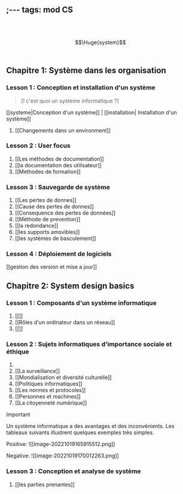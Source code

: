 ;---
tags: mod CS 
---
<br/>
<br/>

$$\Huge{system}$$
<br/>

## **Chapitre 1:** Système dans les organisation

### **Lesson 1 :** Conception et installation d'un système 
>[! c'est quoi un systeme  informatique ?] 

[[systeme|Conception d'un système]] | [[installation| Installation d'un système]]  
 1. [[Changements dans un environment]] 
 
###  **Lesson 2 :** User focus
1. [[Les méthodes de documentation]] 
2. [[la documentation des utilisateur]] 
3. [[Methodes de formation]] 

###  **Lesson 3 :** Sauvegarde de système 
1. [[Les pertes de donnes]] 
2. [[Cause des pertes de donnes]]  
3. [[Consequence des pertes de données]] 
4. [[Méthode de prevention]] 
5. [[la redondance]] 
6. [[les supports amovibles]] 
7. [[les systèmes de basculement]] 

###  **Lesson 4 :** Déploiement de logiciels 
[[gestion des version et mise a jour]] 



## **Chapitre 2:** System design basics 

### **Lesson 1 :** Composants d'un système informatique
1. [[]]
2. [[Rôles d'un ordinateur dans un réseau]] 
3. [[]] 

### **Lesson 2 :** Sujets informatiques d'importance sociale et éthique 
1. 
2. [[La surveillance]] 
3. [[Mondialisation et diversité culturelle]] 
4. [[Politiques informatiques]] 
5. [[Les normes et protocoles]] 
6. [[Personnes et machines]] 
7. [[La citoyenneté numérique]] 

>[!important]
>Un système informatique a des avantages et des inconvénients. Les tableaux suivants illustrent quelques exemples très simples.

Positive:
![[image-20221019165915512.png]]


Negative:
![[image-20221019170012263.png]]


### **Lesson 3 :** Conception et analyse de système
1. [[les parties prenantes]] 